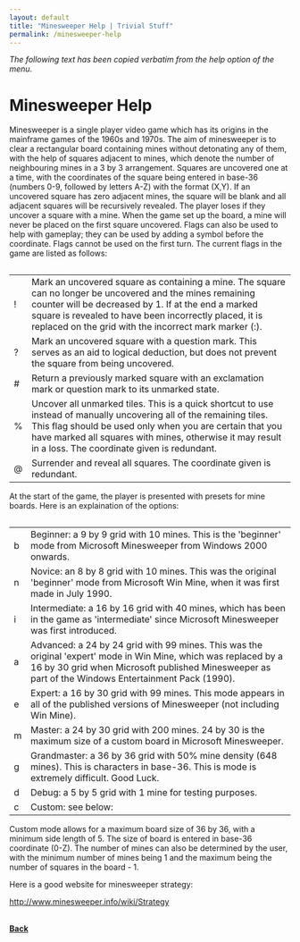 ```yaml
---
layout: default
title: "Minesweeper Help | Trivial Stuff"
permalink: /minesweeper-help
---
```


*The following text has been copied verbatim from the help option of the menu.*

# Minesweeper Help

Minesweeper is a single player video game which has its origins in the mainframe
games of the 1960s and 1970s. The aim of minesweeper is to clear a rectangular
board containing mines without detonating any of them, with the help of squares
adjacent to mines, which denote the number of neighbouring mines in a 3 by 3
arrangement. Squares are uncovered one at a time, with the coordinates of the
square being entered in base-36 (numbers 0-9, followed by letters A-Z) with the
format (X,Y). If an uncovered square has zero adjacent mines, the square will be
blank and all adjacent squares will be recursively revealed. The player loses if
they uncover a square with a mine. When the game set up the board, a mine will
never be placed on the first square uncovered. Flags can also be used to help
with gameplay; they can be used by adding a symbol before the coordinate. Flags
cannot be used on the first turn. The current flags in the game are listed as
follows:

<table align="left" cellspacing="20">
     <tr>
          <td align="left">!</td>
          <td align="left">
               Mark an uncovered square as containing a mine. The square can no longer
               be uncovered and the mines remaining counter will be decreased by 1.
               If at the end a marked square is revealed to have been incorrectly
               placed, it is replaced on the grid with the incorrect mark marker (:).
          </td>
     </tr>
     <tr>
          <td align="left">?</td>
          <td align="left">
               Mark an uncovered square with a question mark. This serves as an aid to
               logical deduction, but does not prevent the square from being uncovered.
          </td>
     </tr>   
     <tr>
          <td align="left">#</td>
          <td align="left">
               Return a previously marked square with an exclamation mark or question
               mark to its unmarked state.
          </td>
     </tr>
     <tr>
          <td align="left">%</td>
          <td align="left">
               Uncover all unmarked tiles. This is a quick shortcut to use instead of
               manually uncovering all of the remaining tiles. This flag should be used
               only when you are certain that you have marked all squares with mines,
               otherwise it may result in a loss. The coordinate given is redundant.
          </td>
     </tr>
     <tr>
          <td align="left">@</td>
          <td align="left">
               Surrender and reveal all squares. The coordinate given is redundant.
          </td>
     </tr>
</table>

At the start of the game, the player is presented with presets for mine boards.
Here is an explaination of the options:

<table align="left" cellspacing="20">
     <tr>
          <td align="left">b</td>
          <td align="left">
               Beginner: a 9 by 9 grid with 10 mines. This is the 'beginner' mode from
               Microsoft Minesweeper from Windows 2000 onwards.
          </td>
     </tr>
     <tr>
          <td align="left">n</td>
          <td align="left">
               Novice: an 8 by 8 grid with 10 mines. This was the original 'beginner'
               mode from Microsoft Win Mine, when it was first made in July 1990.
          </td>
     </tr>   
     <tr>
          <td align="left">i</td>
          <td align="left">
              Intermediate: a 16 by 16 grid with 40 mines, which has been in the game
              as 'intermediate' since Microsoft Minesweeper was first introduced.
          </td>
     </tr>
     <tr>
          <td align="left">a</td>
          <td align="left">
              Advanced: a 24 by 24 grid with 99 mines. This was the original 'expert'
              mode in Win Mine, which was replaced by a 16 by 30 grid when Microsoft
              published Minesweeper as part of the Windows Entertainment Pack (1990).
          </td>
     </tr>
     <tr>
          <td align="left">e</td>
          <td align="left">
             Expert: a 16 by 30 grid with 99 mines. This mode appears in all of the
             published versions of Minesweeper (not including Win Mine).
          </td>
     </tr>
     <tr>
          <td align="left">m</td>
          <td align="left">
             Master: a 24 by 30 grid with 200 mines. 24 by 30 is the maximum size of
             a custom board in Microsoft Minesweeper.
          </td>
     </tr>
     <tr>
          <td align="left">g</td>
          <td align="left">
             Grandmaster: a 36 by 36 grid with 50% mine density (648 mines). This is
             characters in base-36. This is mode is extremely difficult. Good Luck.
          </td>
     </tr>
     <tr>
          <td align="left">d</td>
          <td align="left">
             Debug: a 5 by 5 grid with 1 mine for testing purposes.
          </td>
     </tr>
     <tr>
          <td align="left">c</td>
          <td align="left">
            Custom: see below:
          </td>
     </tr>
</table>

Custom mode allows for a maximum board size of 36 by 36, with a minimum side
length of 5. The size of board is entered in base-36 coordinate (0-Z). The
number of mines can also be determined by the user, with the minimum number of
mines being 1 and the maximum being the number of squares in the board - 1.


Here is a good website for minesweeper strategy:

http://www.minesweeper.info/wiki/Strategy

<br>[**Back**](..)
